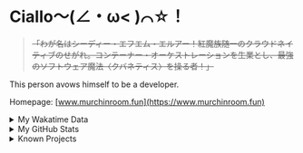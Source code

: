 # Ciallo～(∠・ω< )⌒☆！

> ~~「わが名はシーディー・エフエム・エルアー！紅魔族随一のクラウドネイティブのせがれ。コンテーナー・オーケストレーションを生業とし、最強のソフトウェア魔法〈クバネティス〉を操る者！」~~

This person avows himself to be a developer.

Homepage: [www.murchinroom.fun](https://www.murchinroom.fun)

<details>

<summary>My Wakatime Data</summary>

<!--START_SECTION:waka-->
![Lines of code](https://img.shields.io/badge/From%20Hello%20World%20I%27ve%20Written-9.6%20million%20lines%20of%20code-blue)

**🐱 My GitHub Data** 

> 📦 794.1 kB Used in GitHub's Storage 
 > 
> 🚫 Not Opted to Hire
 > 
> 📜 94 Public Repositories 
 > 
> 🔑 31 Private Repositories 
 > 
**I'm an Early 🐤** 

```text
🌞 Morning                2202 commits        ██████░░░░░░░░░░░░░░░░░░░   23.69 % 
🌆 Daytime                4103 commits        ███████████░░░░░░░░░░░░░░   44.14 % 
🌃 Evening                2916 commits        ████████░░░░░░░░░░░░░░░░░   31.37 % 
🌙 Night                  75 commits          ░░░░░░░░░░░░░░░░░░░░░░░░░   00.81 % 
```
📅 **I'm Most Productive on Tuesday** 

```text
Monday                   1188 commits        ███░░░░░░░░░░░░░░░░░░░░░░   12.78 % 
Tuesday                  1636 commits        ████░░░░░░░░░░░░░░░░░░░░░   17.60 % 
Wednesday                1630 commits        ████░░░░░░░░░░░░░░░░░░░░░   17.53 % 
Thursday                 1328 commits        ████░░░░░░░░░░░░░░░░░░░░░   14.29 % 
Friday                   1387 commits        ████░░░░░░░░░░░░░░░░░░░░░   14.92 % 
Saturday                 1143 commits        ███░░░░░░░░░░░░░░░░░░░░░░   12.30 % 
Sunday                   984 commits         ███░░░░░░░░░░░░░░░░░░░░░░   10.59 % 
```


**I Mostly Code in Go** 

```text
Go                       37 repos            █████████░░░░░░░░░░░░░░░░   34.91 % 
Swift                    6 repos             █░░░░░░░░░░░░░░░░░░░░░░░░   05.66 % 
Vue                      6 repos             █░░░░░░░░░░░░░░░░░░░░░░░░   05.66 % 
Rust                     3 repos             █░░░░░░░░░░░░░░░░░░░░░░░░   02.83 % 
Shell                    2 repos             ░░░░░░░░░░░░░░░░░░░░░░░░░   01.89 % 
```




 Last Updated on 12/10/2024 01:41:37 UTC
<!--END_SECTION:waka-->

</details>

<details>
 
 <summary>My GitHub Stats</summary>

[![CDFMLR's github stats](https://github-readme-stats.vercel.app/api?username=cdfmlr&count_private=true&show_icons=true)](https://github.com/anuraghazra/github-readme-stats)
 
</details>

<details>

<summary>Known Projects</summary>

[![Star History Chart](https://api.star-history.com/svg?repos=cdfmlr/pyflowchart,cdfmlr/muvtuber,cdfmlr/crud,cdfmlr/murecom-verse-1,cdfmlr/murecom-intro&type=Date)](https://star-history.com/#cdfmlr/pyflowchart&cdfmlr/muvtuber&cdfmlr/crud&cdfmlr/murecom-verse-1&cdfmlr/murecom-intro&Date)

 </details>
